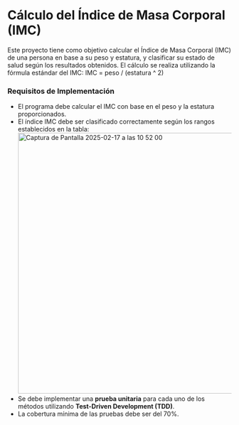 # Cálculo del Índice de Masa Corporal (IMC)

Este proyecto tiene como objetivo calcular el Índice de Masa Corporal (IMC) de una persona en base a su peso y estatura, y clasificar su estado de salud según los resultados obtenidos. 
El cálculo se realiza utilizando la fórmula estándar del IMC: IMC = peso / (estatura ^ 2)

### Requisitos de Implementación

- El programa debe calcular el IMC con base en el peso y la estatura proporcionados.
- El índice IMC debe ser clasificado correctamente según los rangos establecidos en la tabla:
  <img width="587" alt="Captura de Pantalla 2025-02-17 a las 10 52 00" src="https://github.com/user-attachments/assets/50e7e7e3-60d9-460b-adaa-97bfd85a3298" />
- Se debe implementar una **prueba unitaria** para cada uno de los métodos utilizando **Test-Driven Development (TDD)**.
- La cobertura mínima de las pruebas debe ser del 70%.

